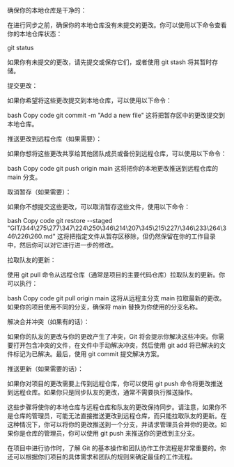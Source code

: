 确保你的本地仓库是干净的：

在进行同步之前，确保你的本地仓库没有未提交的更改。你可以使用以下命令查看你的本地仓库状态：

git status

如果你有未提交的更改，请先提交或保存它们，或者使用 git stash 将其暂时存储。

提交更改：

如果你希望将这些更改提交到本地仓库，可以使用以下命令：

bash
Copy code
git commit -m "Add a new file"
这将把暂存区中的更改提交到本地仓库。

推送更改到远程仓库（如果需要）：

如果你想将这些更改共享给其他团队成员或备份到远程仓库，可以使用以下命令：

bash
Copy code
git push origin main
这将把你的本地更改推送到远程仓库的 main 分支。

取消暂存（如果需要）：

如果你不想提交这些更改，可以取消暂存这些文件，使用以下命令：

bash
Copy code
git restore --staged "GIT/344\275\277\347\224\250\346\214\207\345\215\227/\346\233\264\346\226\260.md"
这将把指定文件从暂存区移除，但仍然保留在你的工作目录中，然后你可以对它进行进一步的修改。

拉取队友的更新：

使用 git pull 命令从远程仓库（通常是项目的主要代码仓库）拉取队友的更新。你可以执行：

bash
Copy code
git pull origin main
这将从远程主分支 main 拉取最新的更改。如果你的项目使用不同的分支，确保将 main 替换为你使用的分支名称。

解决合并冲突（如果有的话）：

如果你的队友的更改与你的更改产生了冲突，Git 将会提示你解决这些冲突。你需要打开包含冲突的文件，在文件中手动解决冲突，然后使用 git add 将已解决的文件标记为已解决。最后，使用 git commit 提交解决方案。

推送更新（如果需要的话）：

如果你对项目的更改需要上传到远程仓库，你可以使用 git push 命令将更改推送到远程仓库。如果你只是同步队友的更改，通常不需要执行推送操作。

这些步骤将使你的本地仓库与远程仓库和队友的更改保持同步。请注意，如果你不是仓库的管理员，可能无法直接推送更改到远程仓库，而只能拉取队友的更新。在这种情况下，你可以将你的更改推送到一个分支，并请求管理员合并你的更改。如果你是仓库的管理员，你可以使用 git push 来推送你的更改到主分支。

在项目中进行协作时，了解 Git 的基本操作和团队协作工作流程是非常重要的。你还可以根据你们项目的具体需求和团队的规则来确定最佳的工作流程。